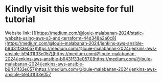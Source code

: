 # Kindly visit this website for full tutorial
Website link: [[[https://medium.com/@louie-malabanan-2024/static-website-using-aws-s3-and-terraform-44d348a2a0c8](https://medium.com/@louie-malabanan-2024/jenkins-aws-ansible-b9431f33e057)https://medium.com/@louie-malabanan-2024/jenkins-aws-ansible-b9431f33e057](https://medium.com/@louie-malabanan-2024/jenkins-aws-ansible-b9431f33e057)](https://medium.com/@louie-malabanan-2024/jenkins-aws-ansible-b9431f33e057)https://medium.com/@louie-malabanan-2024/jenkins-aws-ansible-b9431f33e057
